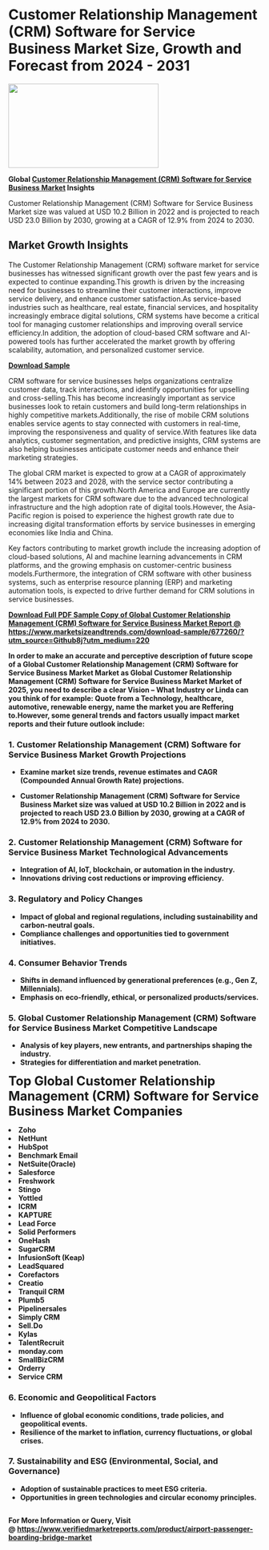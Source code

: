 <H1>Customer Relationship Management (CRM) Software for Service Business Market Size, Growth and Forecast from 2024 - 2031</H1><img class="aligncenter size-medium wp-image-584254" src="https://thirdeyenews.in/wp-content/uploads/2024/09/Global-Market-Research-300x168.jpeg" alt="" width="300" height="168" /><p><strong>Global&nbsp;<a href="https://www.marketsizeandtrends.com/download-sample/677260/?utm_source=Github8j?utm_medium=220">Customer Relationship Management (CRM) Software for Service Business Market</a> Insights</strong></p><p>Customer Relationship Management (CRM) Software for Service Business Market size was valued at USD 10.2 Billion in 2022 and is projected to reach USD 23.0 Billion by 2030, growing at a CAGR of 12.9% from 2024 to 2030.</p><p><h2>Market Growth Insights</h2> <p>The Customer Relationship Management (CRM) software market for service businesses has witnessed significant growth over the past few years and is expected to continue expanding.This growth is driven by the increasing need for businesses to streamline their customer interactions, improve service delivery, and enhance customer satisfaction.As service-based industries such as healthcare, real estate, financial services, and hospitality increasingly embrace digital solutions, CRM systems have become a critical tool for managing customer relationships and improving overall service efficiency.In addition, the adoption of cloud-based CRM software and AI-powered tools has further accelerated the market growth by offering scalability, automation, and personalized customer service.</p> <p><strong><a href="#">Download Sample</a></strong></p> <p>CRM software for service businesses helps organizations centralize customer data, track interactions, and identify opportunities for upselling and cross-selling.This has become increasingly important as service businesses look to retain customers and build long-term relationships in highly competitive markets.Additionally, the rise of mobile CRM solutions enables service agents to stay connected with customers in real-time, improving the responsiveness and quality of service.With features like data analytics, customer segmentation, and predictive insights, CRM systems are also helping businesses anticipate customer needs and enhance their marketing strategies.</p> <p>The global CRM market is expected to grow at a CAGR of approximately 14% between 2023 and 2028, with the service sector contributing a significant portion of this growth.North America and Europe are currently the largest markets for CRM software due to the advanced technological infrastructure and the high adoption rate of digital tools.However, the Asia-Pacific region is poised to experience the highest growth rate due to increasing digital transformation efforts by service businesses in emerging economies like India and China.</p> <p>Key factors contributing to market growth include the increasing adoption of cloud-based solutions, AI and machine learning advancements in CRM platforms, and the growing emphasis on customer-centric business models.Furthermore, the integration of CRM software with other business systems, such as enterprise resource planning (ERP) and marketing automation tools, is expected to drive further demand for CRM solutions in service businesses.</p> <p><strong><a href="#"></p><p><span class=""><strong>Download Full PDF Sample Copy of Global Customer Relationship Management (CRM) Software for Service Business Market Report</strong> @ <a href="https://www.marketsizeandtrends.com/download-sample/677260/?utm_source=Github8j?utm_medium=220" target="_blank">https://www.marketsizeandtrends.com/download-sample/677260/?utm_source=Github8j?utm_medium=220</a></span></p><p>In order to make an accurate and perceptive description of future scope of a Global&nbsp;Customer Relationship Management (CRM) Software for Service Business Market Market as Global&nbsp;Customer Relationship Management (CRM) Software for Service Business Market Market of 2025, you need to describe a clear Vision &ndash; What Industry or Linda can you think of for example: Quote from a Technology, healthcare, automotive, renewable energy, name the market you are Reffering to.However, some general trends and factors usually impact market reports and their future outlook include:</p><h3>1.&nbsp;<strong>Customer Relationship Management (CRM) Software for Service Business Market Growth Projections</strong></h3><ul><li>Examine market size trends, revenue estimates and CAGR (Compounded Annual Growth Rate) projections.</li><li><p>Customer Relationship Management (CRM) Software for Service Business Market size was valued at USD 10.2 Billion in 2022 and is projected to reach USD 23.0 Billion by 2030, growing at a CAGR of 12.9% from 2024 to 2030.</p></li></ul><h3>2.&nbsp;<strong>Customer Relationship Management (CRM) Software for Service Business Market Technological Advancements</strong></h3><ul><li>Integration of AI, IoT, blockchain, or automation in the industry.</li><li>Innovations driving cost reductions or improving efficiency.</li></ul><h3>3.&nbsp;<strong>Regulatory and Policy Changes</strong></h3><ul><li>Impact of global and regional regulations, including sustainability and carbon-neutral goals.</li><li>Compliance challenges and opportunities tied to government initiatives.</li></ul><h3>4.&nbsp;<strong>Consumer Behavior Trends</strong></h3><ul><li>Shifts in demand influenced by generational preferences (e.g., Gen Z, Millennials).</li><li>Emphasis on eco-friendly, ethical, or personalized products/services.</li></ul><h3>5.&nbsp;<strong>Global Customer Relationship Management (CRM) Software for Service Business Market Competitive Landscape</strong></h3><ul><li>Analysis of key players, new entrants, and partnerships shaping the industry.</li><li>Strategies for differentiation and market penetration.</li></ul><p data-pm-slice="1 1 []"><span style="color: inherit; font-family: inherit; font-size: 25px;">Top Global Customer Relationship Management (CRM) Software for Service Business Market Companies</span></p><div class="" data-test-id=""><p><li>Zoho</li><li> NetHunt</li><li> HubSpot</li><li> Benchmark Email</li><li> NetSuite(Oracle)</li><li> Salesforce</li><li> Freshwork</li><li> Stingo</li><li> Yottled</li><li> ICRM</li><li> KAPTURE</li><li> Lead Force</li><li> Solid Performers</li><li> OneHash</li><li> SugarCRM</li><li> InfusionSoft (Keap)</li><li> LeadSquared</li><li> Corefactors</li><li> Creatio</li><li> Tranquil CRM</li><li> Plumb5</li><li> Pipelinersales</li><li> Simply CRM</li><li> Sell.Do</li><li> Kylas</li><li> TalentRecruit</li><li> monday.com</li><li> SmallBizCRM</li><li> Orderry</li><li> Service CRM</li></p></div><h3>6.&nbsp;<strong>Economic and Geopolitical Factors</strong></h3><ul><li>Influence of global economic conditions, trade policies, and geopolitical events.</li><li>Resilience of the market to inflation, currency fluctuations, or global crises.</li></ul><h3>7.&nbsp;<strong>Sustainability and ESG (Environmental, Social, and Governance)</strong></h3><ul><li>Adoption of sustainable practices to meet ESG criteria.</li><li>Opportunities in green technologies and circular economy principles.</li></ul><h2><strong style="font-size: 14px;">For More Information or Query, Visit @&nbsp;</strong><a style="background-color: #ffffff; font-size: 14px;" href="https://www.marketsizeandtrends.com/report/customer-relationship-management-crm-software-for-service-business-market/" target="_blank">https://www.verifiedmarketreports.com/product/airport-passenger-boarding-bridge-market</a></h2>